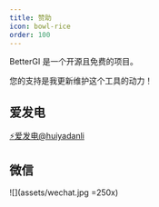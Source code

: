 ```yaml
---
title: 赞助
icon: bowl-rice
order: 100
---
```


BetterGI 是一个开源且免费的项目。

您的支持是我更新维护这个工具的动力！

## 爱发电

[⚡爱发电@huiyadanli](https://afdian.com/a/huiyadanli)

## 微信
![](assets/wechat.jpg =250x)
